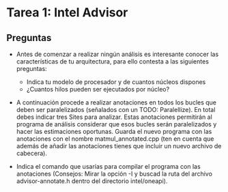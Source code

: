# Tarea 1: Intel Advisor

## Preguntas
* Antes de comenzar a realizar ningún análisis es interesante conocer las características de tu arquitectura, para ello contesta a las siguientes preguntas:
    * Indica tu modelo de procesador y de cuantos núcleos dispones
    * ¿Cuantos hilos pueden ser ejecutados por núcleo?

* A continuación procede a realizar anotaciones en todos los bucles que deben ser paralelizados (señalados con un TODO: Paralellize). En total debes indicar tres Sites para analizar. Estas anotaciones permitirán al programa de análisis considerar que esos bucles serán paralelizados y hacer las estimaciones oportunas. Guarda el nuevo programa con las anotaciones con el nombre matmul_annotated.cpp (ten en cuenta que además de añadir las anotaciones tienes que incluir un nuevo archivo de cabecera).

* Indica el comando que usarías para compilar el programa con las anotaciones (Consejos: Mirar la opción -I y buscad la ruta del archivo advisor-annotate.h dentro del directorio intel/oneapi).